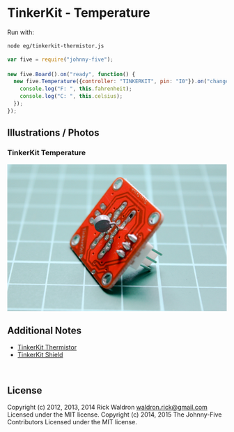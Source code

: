 <!--remove-start-->

# TinkerKit - Temperature



Run with:
```bash
node eg/tinkerkit-thermistor.js
```

<!--remove-end-->

```javascript
var five = require("johnny-five");

new five.Board().on("ready", function() {
  new five.Temperature({controller: "TINKERKIT", pin: "I0"}).on("change", function() {
    console.log("F: ", this.fahrenheit);
    console.log("C: ", this.celsius);
  });
});


```


## Illustrations / Photos


### TinkerKit Temperature



![docs/images/tinkerkit-thermistor.png](images/tinkerkit-thermistor.png)  






## Additional Notes
- [TinkerKit Thermistor](http://www.tinkerkit.com/thermistor/)
- [TinkerKit Shield](http://www.tinkerkit.com/shield/)

&nbsp;

<!--remove-start-->

## License
Copyright (c) 2012, 2013, 2014 Rick Waldron <waldron.rick@gmail.com>
Licensed under the MIT license.
Copyright (c) 2014, 2015 The Johnny-Five Contributors
Licensed under the MIT license.

<!--remove-end-->
